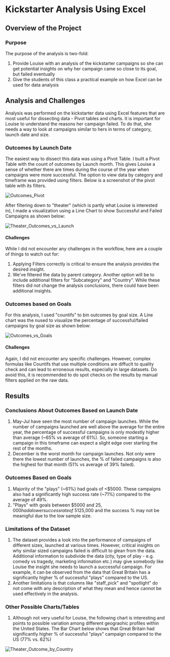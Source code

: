 # Kickstarter Analysis Using Excel
## Overview of the Project
### Purpose
The purpose of the analysis is two-fold:
1. Provide Louise with an analysis of the kickstarter campaigns so she can get potential insights on why her campaign came so close to its goal, but failed eventually
2. Give the students of this class a practical example on how Excel can be used for data analysis
## Analysis and Challenges
Analysis was performed on the kickstarter data using Excel features that are most useful for dissecting data - Pivot tables and charts. It is important for Louise to understand the reasons her campaign failed. To do that, she needs a way to look at campaigns similar to hers in terms of category, launch date and size.
### Outcomes by Launch Date
The easiest way to dissect this data was using a Pivot Table. I built a Pivot Table with the count of outcomes by Launch month. This gives Louise a sense of whether there are  times during the course of the year when campaigns were more successful. The option to view data by category and timeframe was provided using filters. Below is a screenshot of the pivot table with its filters.

![Outcomes_Pivot](https://user-images.githubusercontent.com/81054290/115276323-80581a80-a108-11eb-9edf-f1def1dbc674.PNG)

After filtering down to "theater" (which is partly what Louise is interested in), I made a visualization using a Line Chart to show Successful and Failed Campaigns as shown below: 

![Theater_Outcomes_vs_Launch](https://user-images.githubusercontent.com/81054290/115276633-df1d9400-a108-11eb-8621-87a546df4471.png)

#### Challenges
While I did not encounter any challenges in the workflow, here are a couple of things to watch out for:
1. Applying Filters correctly is critical to ensure the analysis provides the desired insight. 
2. We've filtered the data by parent category. Another option will be to include additional filters for "Subcategory" and "Country". While these filters did not change the analysis conclusions, there could have been additional insights.

### Outcomes based on Goals
For this analysis, I used "countifs" to bin outcomes by goal size. A Line chart was the nused to visualize the percentage of successful/failed campaigns by goal size as shown below:

![Outcomes_vs_Goals](https://user-images.githubusercontent.com/81054290/115279133-ec884d80-a10b-11eb-9877-c16344964fcc.png)

#### Challenges
Again, I did not encounter any specific challenges. However, complex formulas like Countifs that use multiple conditions are diffuclt to quality check and can lead to erroneous results, especially in large datasets. Do avoid this, it is recommended to do spot checks on the results by manual filters applied on the raw data.

## Results
### Conclusions About Outcomes Based on Launch Date
1. May-Jul have seen the most number of campaign launches. While the number of campaigns launched are well above the average for the entire year, the percentage of successful campaigns is only modestly higher than average (~65% vs average of 61%). So, someone starting a campaign in this timeframe can expect a slight edge over starting the rest of the months.
2. December is the worst month for campaign launches. Not only were there the lowest number of launches, the % of failed campaigns is also the highest for that month (51% vs average of 39% failed). 
### Outcomes Based on Goals
1. Majority of the "plays" (~61%) had goals of <$5000. These campaigns also had a significantly high success rate (~71%) compared to the average of 49%. 
2. "Plays" with goals between $5000 and $25,000 had a lower success rate of ~51%. Very few campaigns had goals >$25,000 and the success % may not be meanigful due to the low sample size.
### Limitations of the Dataset
1. The dataset provides a look into the performance of campaigns of different sizes, launched at various times. However, critical insights on why similar sized campaigns failed is difficult to glean from the data. Additional information to subdivide the data (city, type of play - e.g. comedy vs tragedy, marketing information etc.) may give somebody like Louise the insight she needs to launch a successful campaign. For example, it can be observed from the data that Great Britain has a significantly higher % of successful "plays" compared to the US. 
2. Another limitations is that columns like "staff_pick" and "spotlight" do not come with any description of what they mean and hence cannot be used effectively in the analysis.

### Other Possible Charts/Tables
1. Although not very useful for Louise, the following chart is interesting and points to possible variation among different geograohic profiles within the United States. The Bar Chart below shows that Great Britain had significantly higher % of successful "plays" campaign compared to the US (77% vs. 62%)

![Theater_Outcome_by_Country](https://user-images.githubusercontent.com/81054290/115305003-451b1300-a12b-11eb-8db0-8dbedb0b9182.png)







